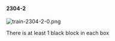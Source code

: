 #### 2304-2
![train-2304-2-0.png](https://github.com/lil-lab/nlvr/raw/master/nlvr/train/images/28/train-2304-2-0.png "train-2304-2-0.png")

There is at least 1 black block in each box